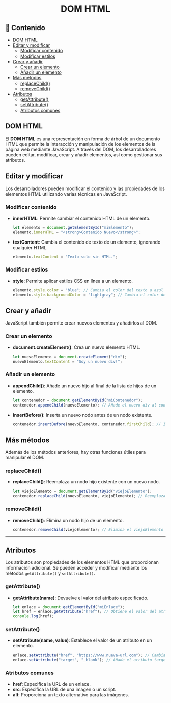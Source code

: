 <h1 align='center'>DOM HTML</h1>

<h2>📑 Contenido</h2>

- [DOM HTML](#dom-html)
- [Editar y modificar](#editar-y-modificar)
  - [Modificar contenido](#modificar-contenido)
  - [Modificar estilos](#modificar-estilos)
- [Crear y añadir](#crear-y-añadir)
  - [Crear un elemento](#crear-un-elemento)
  - [Añadir un elemento](#añadir-un-elemento)
- [Más métodos](#más-métodos)
  - [replaceChild()](#replacechild)
  - [removeChild()](#removechild)
- [Atributos](#atributos)
  - [getAttribute()](#getattribute)
  - [setAttribute()](#setattribute)
  - [Atributos comunes](#atributos-comunes)

## DOM HTML

El **DOM HTML** es una representación en forma de árbol de un documento HTML que permite la interacción y manipulación de los elementos de la página web mediante JavaScript. A través del DOM, los desarrolladores pueden editar, modificar, crear y añadir elementos, así como gestionar sus atributos.

## Editar y modificar

Los desarrolladores pueden modificar el contenido y las propiedades de los elementos HTML utilizando varias técnicas en JavaScript.

### Modificar contenido

- **innerHTML**: Permite cambiar el contenido HTML de un elemento.

  ```javascript
  let elemento = document.getElementById("miElemento");
  elemento.innerHTML = "<strong>Contenido Nuevo</strong>";
  ```

- **textContent**: Cambia el contenido de texto de un elemento, ignorando cualquier HTML.
  ```javascript
  elemento.textContent = "Texto solo sin HTML.";
  ```

### Modificar estilos

- **style**: Permite aplicar estilos CSS en línea a un elemento.
  ```javascript
  elemento.style.color = "blue"; // Cambia el color del texto a azul
  elemento.style.backgroundColor = "lightgray"; // Cambia el color de fondo
  ```

## Crear y añadir

JavaScript también permite crear nuevos elementos y añadirlos al DOM.

### Crear un elemento

- **document.createElement()**: Crea un nuevo elemento HTML.
  ```javascript
  let nuevoElemento = document.createElement("div");
  nuevoElemento.textContent = "Soy un nuevo div!";
  ```

### Añadir un elemento

- **appendChild()**: Añade un nuevo hijo al final de la lista de hijos de un elemento.

  ```javascript
  let contenedor = document.getElementById("miContenedor");
  contenedor.appendChild(nuevoElemento); // Añade el nuevo div al contenedor
  ```

- **insertBefore()**: Inserta un nuevo nodo antes de un nodo existente.
  ```javascript
  contenedor.insertBefore(nuevoElemento, contenedor.firstChild); // Inserta al principio
  ```

## Más métodos

Además de los métodos anteriores, hay otras funciones útiles para manipular el DOM.

### replaceChild()

- **replaceChild()**: Reemplaza un nodo hijo existente con un nuevo nodo.
  ```javascript
  let viejoElemento = document.getElementById("viejoElemento");
  contenedor.replaceChild(nuevoElemento, viejoElemento); // Reemplaza viejoElemento
  ```

### removeChild()

- **removeChild()**: Elimina un nodo hijo de un elemento.
  ```javascript
  contenedor.removeChild(viejoElemento); // Elimina el viejoElemento
  ```

---

## Atributos

Los atributos son propiedades de los elementos HTML que proporcionan información adicional. Se pueden acceder y modificar mediante los métodos `getAttribute()` y `setAttribute()`.

### getAttribute()

- **getAttribute(name)**: Devuelve el valor del atributo especificado.
  ```javascript
  let enlace = document.getElementById("miEnlace");
  let href = enlace.getAttribute("href"); // Obtiene el valor del atributo href
  console.log(href);
  ```

### setAttribute()

- **setAttribute(name, value)**: Establece el valor de un atributo en un elemento.
  ```javascript
  enlace.setAttribute("href", "https://www.nueva-url.com"); // Cambia el href
  enlace.setAttribute("target", "_blank"); // Añade el atributo target
  ```

### Atributos comunes

- **href**: Especifica la URL de un enlace.
- **src**: Especifica la URL de una imagen o un script.
- **alt**: Proporciona un texto alternativo para las imágenes.
